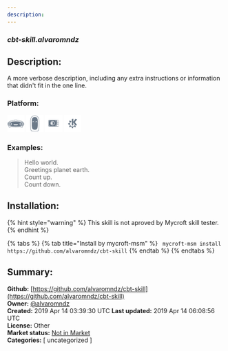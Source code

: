 ```yaml
---
description: 
---
```


### _cbt-skill.alvaromndz_  
## Description:  
A more verbose description, including any extra instructions or
information that didn't fit in the one line.  
  
### Platform:  
 ![Mark I](../.gitbook/assets/mark-1-icon.png)  ![Mark II](../.gitbook/assets/mark-2-icon.png)  ![Picroft](../.gitbook/assets/picroft-icon.png)  ![plasmoid](../.gitbook/assets/kde.png)   
### Examples:  
> Hello world.  
> Greetings planet earth.  
> Count up.  
> Count down.  
  
## Installation:  
{% hint style="warning" %}
This skill is not aproved by Mycroft skill tester.
{% endhint %}
    
{% tabs %}
{% tab title="Install by mycroft-msm" %}
``` mycroft-msm install https://github.com/alvaromndz/cbt-skill```
{% endtab %}
  {% endtabs %}
    
## Summary:  
**Github:** [https://github.com/alvaromndz/cbt-skill](https://github.com/alvaromndz/cbt-skill)  
**Owner:** [@alvaromndz](https://github.com/alvaromndz)  
**Created:** 2019 Apr 14 03:39:30 UTC  **Last updated:** 2019 Apr 14 06:08:56 UTC  
**License:** Other  
**Market status:** [Not in Market](https://market.mycroft.ai/skill/)  
**Categories:** [ uncategorized ]   
